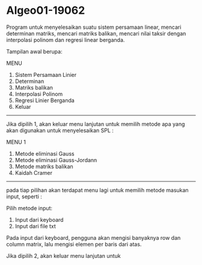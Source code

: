 # Algeo01-19062

Program untuk menyelesaikan suatu sistem persamaan linear, mencari determinan matriks, mencari matriks balikan, mencari nilai taksir dengan interpolasi polinom dan regresi linear berganda.


Tampilan awal berupa:

MENU
1. Sistem Persamaan Linier
2. Determinan
3. Matriks balikan
4. Interpolasi Polinom
5. Regresi Linier Berganda
6. Keluar
----------------------------------------------------------------

Jika dipilih 1, akan keluar menu lanjutan untuk memilih metode apa yang akan digunakan untuk menyelesaikan SPL :

MENU 1
1. Metode eliminasi Gauss
2. Metode eliminasi Gauss-Jordann
3. Metode matriks balikan
4. Kaidah Cramer
----------------------------------------------------------------

pada tiap pilihan akan terdapat menu lagi untuk memilih metode masukan input, seperti :

Pilih metode input:
1. Input dari keyboard
2. Input dari file txt

Pada input dari keyboard, pengguna akan mengisi banyaknya row dan column matrix, lalu mengisi elemen per baris dari atas.

Jika dipilih 2, akan keluar menu lanjutan untuk 
